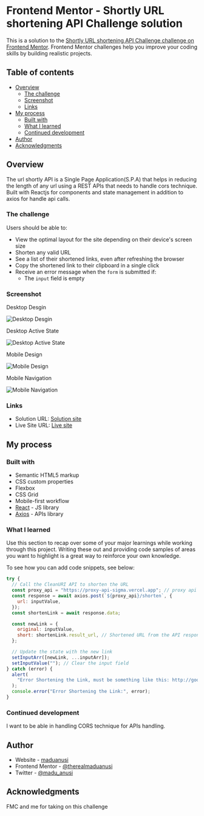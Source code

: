 # Frontend Mentor - Shortly URL shortening API Challenge solution

This is a solution to the [Shortly URL shortening API Challenge challenge on Frontend Mentor](https://www.frontendmentor.io/challenges/url-shortening-api-landing-page-2ce3ob-G). Frontend Mentor challenges help you improve your coding skills by building realistic projects.

## Table of contents

- [Overview](#overview)
  - [The challenge](#the-challenge)
  - [Screenshot](#screenshot)
  - [Links](#links)
- [My process](#my-process)
  - [Built with](#built-with)
  - [What I learned](#what-i-learned)
  - [Continued development](#continued-development)
- [Author](#author)
- [Acknowledgments](#acknowledgments)


## Overview

The url shortly API is a Single Page Application(S.P.A) that helps in reducing the length of any url using a REST APIs that needs to handle cors technique. Built with Reactjs for components and state management in addition to axios for handle api calls.

### The challenge

Users should be able to:

- View the optimal layout for the site depending on their device's screen size
- Shorten any valid URL
- See a list of their shortened links, even after refreshing the browser
- Copy the shortened link to their clipboard in a single click
- Receive an error message when the `form` is submitted if:
  - The `input` field is empty

### Screenshot

Desktop Desgin

![Desktop Desgin](./design/desktop-design.jpg)

Desktop Active State

![Desktop Active State](./design/desktop-active-states.jpg)

Mobile Design

![Mobile Design](./design/mobile-design.jpg)

Mobile Navigation

![Mobile Navigation](./design/mobile-navigation.jpg)

### Links

- Solution URL: [Solution site](https://www.frontendmentor.io/solutions/responsive-landing-page-for-api-with-flexbox-EBeZP1NYM6)
- Live Site URL: [Live site](https://shortly-fmc.netlify.app/)

## My process

### Built with

- Semantic HTML5 markup
- CSS custom properties
- Flexbox
- CSS Grid
- Mobile-first workflow
- [React](https://reactjs.org/) - JS library
- [Axios](https://axios-http.com/docs/intro) - APIs library

### What I learned

Use this section to recap over some of your major learnings while working through this project. Writing these out and providing code samples of areas you want to highlight is a great way to reinforce your own knowledge.

To see how you can add code snippets, see below:

```js
try {
  // Call the CleanURI API to shorten the URL
  const proxy_api = "https://proxy-api-sigma.vercel.app"; // proxy api
  const response = await axios.post(`${proxy_api}/shorten`, {
    url: inputValue,
  });
  const shortenLink = await response.data;

  const newLink = {
    original: inputValue,
    short: shortenLink.result_url, // Shortened URL from the API response
  };

  // Update the state with the new link
  setInputArr([newLink, ...inputArr]);
  setInputValue(""); // Clear the input field
} catch (error) {
  alert(
    "Error Shortening the Link, must be something like this: http://google.com/"
  );
  console.error("Error Shortening the Link:", error);
}
```


### Continued development

I want to be able in handling CORS technique for APIs handling.

## Author

- Website - [maduanusi](https://maduanusi.vercel.app/)
- Frontend Mentor - [@therealmaduanusi](https://www.frontendmentor.io/profile/therealmaduanusi)
- Twitter - [@madu_anusi](https://www.twitter.com/madu_anus)

## Acknowledgments

FMC and me for taking on this challenge
